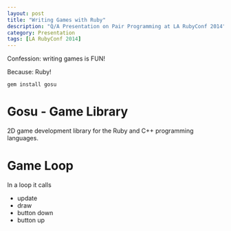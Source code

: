 ```yaml
---
layout: post
title: "Writing Games with Ruby"
description: "Q/A Presentation on Pair Programming at LA RubyConf 2014"
category: Presentation
tags: [LA RubyConf 2014]
---
```


Confession: writing games is FUN!

Because: Ruby!

<!-- more -->

```
gem install gosu
```

# Gosu - Game Library

2D game development library for the Ruby and C++ programming languages.

# Game Loop

In a loop it calls

* update
* draw
* button down
* button up

